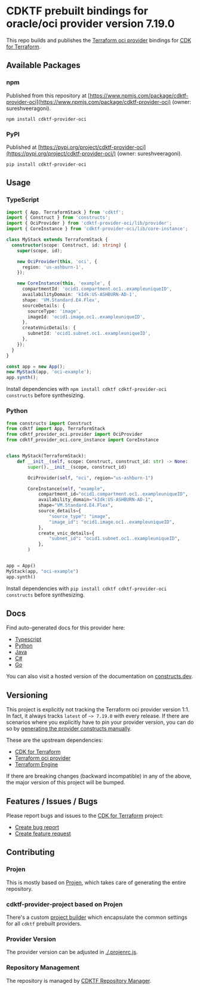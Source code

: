 
# CDKTF prebuilt bindings for oracle/oci provider version 7.19.0

This repo builds and publishes the [Terraform oci provider](https://registry.terraform.io/providers/oracle/oci/7.19.0/docs) bindings for [CDK for Terraform](https://cdk.tf).

## Available Packages

### npm

Published from this repository at [https://www.npmjs.com/package/cdktf-provider-oci](https://www.npmjs.com/package/cdktf-provider-oci) (owner: sureshveeragoni).

`npm install cdktf-provider-oci`

### PyPI

Published at [https://pypi.org/project/cdktf-provider-oci](https://pypi.org/project/cdktf-provider-oci/) (owner: sureshveeragoni).

`pip install cdktf-provider-oci`


## Usage

### TypeScript

```ts
import { App, TerraformStack } from 'cdktf';
import { Construct } from 'constructs';
import { OciProvider } from 'cdktf-provider-oci/lib/provider';
import { CoreInstance } from 'cdktf-provider-oci/lib/core-instance';

class MyStack extends TerraformStack {
  constructor(scope: Construct, id: string) {
    super(scope, id);

    new OciProvider(this, 'oci', {
      region: 'us-ashburn-1',
    });

    new CoreInstance(this, 'example', {
      compartmentId: 'ocid1.compartment.oc1..exampleuniqueID',
      availabilityDomain: 'kIdk:US-ASHBURN-AD-1',
      shape: 'VM.Standard.E4.Flex',
      sourceDetails: {
        sourceType: 'image',
        imageId: 'ocid1.image.oc1..exampleuniqueID',
      },
      createVnicDetails: {
        subnetId: 'ocid1.subnet.oc1..exampleuniqueID',
      },
    });
  }
}

const app = new App();
new MyStack(app, 'oci-example');
app.synth();
```

Install dependencies with `npm install cdktf cdktf-provider-oci constructs` before synthesizing.

### Python

```python
from constructs import Construct
from cdktf import App, TerraformStack
from cdktf_provider_oci.provider import OciProvider
from cdktf_provider_oci.core_instance import CoreInstance


class MyStack(TerraformStack):
    def __init__(self, scope: Construct, construct_id: str) -> None:
        super().__init__(scope, construct_id)

        OciProvider(self, "oci", region="us-ashburn-1")

        CoreInstance(self, "example",
            compartment_id="ocid1.compartment.oc1..exampleuniqueID",
            availability_domain="kIdk:US-ASHBURN-AD-1",
            shape="VM.Standard.E4.Flex",
            source_details={
                "source_type": "image",
                "image_id": "ocid1.image.oc1..exampleuniqueID",
            },
            create_vnic_details={
                "subnet_id": "ocid1.subnet.oc1..exampleuniqueID",
            },
        )


app = App()
MyStack(app, "oci-example")
app.synth()
```

Install dependencies with `pip install cdktf cdktf-provider-oci constructs` before synthesizing.

## Docs

Find auto-generated docs for this provider here: 

- [Typescript](./docs/API.typescript.md)
- [Python](./docs/API.python.md)
- [Java](./docs/API.java.md)
- [C#](./docs/API.csharp.md)
- [Go](./docs/API.go.md)

You can also visit a hosted version of the documentation on [constructs.dev](https://constructs.dev/packages/@cdktf/provider-oci).

## Versioning

This project is explicitly not tracking the Terraform oci provider version 1:1. In fact, it always tracks `latest` of `~> 7.19.0` with every release. If there are scenarios where you explicitly have to pin your provider version, you can do so by [generating the provider constructs manually](https://cdk.tf/imports).

These are the upstream dependencies:

- [CDK for Terraform](https://cdk.tf)
- [Terraform oci provider](https://registry.terraform.io/providers/oracle/oci/7.19.0)
- [Terraform Engine](https://terraform.io)

If there are breaking changes (backward incompatible) in any of the above, the major version of this project will be bumped.

## Features / Issues / Bugs

Please report bugs and issues to the [CDK for Terraform](https://cdk.tf) project:

- [Create bug report](https://cdk.tf/bug)
- [Create feature request](https://cdk.tf/feature)

## Contributing

### Projen

This is mostly based on [Projen](https://github.com/projen/projen), which takes care of generating the entire repository.

### cdktf-provider-project based on Projen

There's a custom [project builder](https://github.com/cdktf/cdktf-provider-project) which encapsulate the common settings for all `cdktf` prebuilt providers.

### Provider Version

The provider version can be adjusted in [./.projenrc.js](./.projenrc.js).

### Repository Management

The repository is managed by [CDKTF Repository Manager](https://github.com/cdktf/cdktf-repository-manager/).
